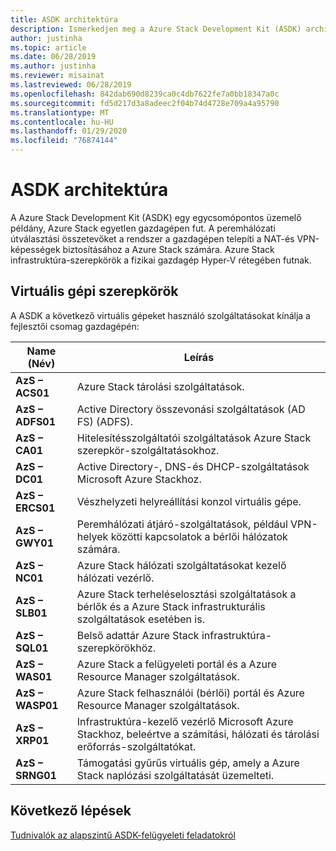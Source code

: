```yaml
---
title: ASDK architektúra
description: Ismerkedjen meg a Azure Stack Development Kit (ASDK) architektúrával.
author: justinha
ms.topic: article
ms.date: 06/28/2019
ms.author: justinha
ms.reviewer: misainat
ms.lastreviewed: 06/28/2019
ms.openlocfilehash: 842dab690d8239ca0c4db7622fe7a0bb18347a0c
ms.sourcegitcommit: fd5d217d3a8adeec2f04b74d4728e709a4a95790
ms.translationtype: MT
ms.contentlocale: hu-HU
ms.lasthandoff: 01/29/2020
ms.locfileid: "76874144"
---
```

# <a name="asdk-architecture"></a>ASDK architektúra
A Azure Stack Development Kit (ASDK) egy egycsomópontos üzemelő példány, Azure Stack egyetlen gazdagépen fut. A peremhálózati útválasztási összetevőket a rendszer a gazdagépen telepíti a NAT-és VPN-képességek biztosításához a Azure Stack számára. Azure Stack infrastruktúra-szerepkörök a fizikai gazdagép Hyper-V rétegében futnak.


## <a name="virtual-machine-roles"></a>Virtuális gépi szerepkörök
A ASDK a következő virtuális gépeket használó szolgáltatásokat kínálja a fejlesztői csomag gazdagépén:

| Name (Név) | Leírás |
| ----- | ----- |
| **AzS – ACS01** | Azure Stack tárolási szolgáltatások.|
| **AzS – ADFS01** | Active Directory összevonási szolgáltatások (AD FS) (ADFS).  |
| **AzS – CA01** | Hitelesítésszolgáltatói szolgáltatások Azure Stack szerepkör-szolgáltatásokhoz.|
| **AzS – DC01** | Active Directory-, DNS-és DHCP-szolgáltatások Microsoft Azure Stackhoz.|
| **AzS – ERCS01** | Vészhelyzeti helyreállítási konzol virtuális gépe. |
| **AzS – GWY01** | Peremhálózati átjáró-szolgáltatások, például VPN-helyek közötti kapcsolatok a bérlői hálózatok számára.|
| **AzS – NC01** | Azure Stack hálózati szolgáltatásokat kezelő hálózati vezérlő.  |
| **AzS – SLB01** | Azure Stack terheléselosztási szolgáltatások a bérlők és a Azure Stack infrastrukturális szolgáltatások esetében is.  |
| **AzS – SQL01** | Belső adattár Azure Stack infrastruktúra-szerepkörökhöz.  |
| **AzS – WAS01** | Azure Stack a felügyeleti portál és a Azure Resource Manager szolgáltatások.|
| **AzS – WASP01**| Azure Stack felhasználói (bérlői) portál és Azure Resource Manager szolgáltatások.|
| **AzS – XRP01** | Infrastruktúra-kezelő vezérlő Microsoft Azure Stackhoz, beleértve a számítási, hálózati és tárolási erőforrás-szolgáltatókat.|
| **AzS – SRNG01** | Támogatási gyűrűs virtuális gép, amely a Azure Stack naplózási szolgáltatását üzemelteti. |

## <a name="next-steps"></a>Következő lépések
[Tudnivalók az alapszintű ASDK-felügyeleti feladatokról](asdk-admin-basics.md)
